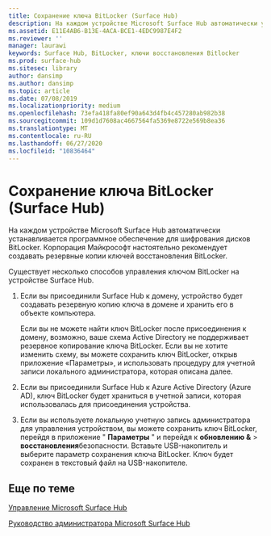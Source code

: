 ```yaml
---
title: Сохранение ключа BitLocker (Surface Hub)
description: На каждом устройстве Microsoft Surface Hub автоматически устанавливается программное обеспечение для шифрования дисков BitLocker. Корпорация Майкрософт настоятельно рекомендует создавать резервные копии ключей восстановления BitLocker.
ms.assetid: E11E4AB6-B13E-4ACA-BCE1-4EDC9987E4F2
ms.reviewer: ''
manager: laurawi
keywords: Surface Hub, BitLocker, ключи восстановления Bitlocker
ms.prod: surface-hub
ms.sitesec: library
author: dansimp
ms.author: dansimp
ms.topic: article
ms.date: 07/08/2019
ms.localizationpriority: medium
ms.openlocfilehash: 73efa418fa80ef90a643d4fb4c457280ab982b38
ms.sourcegitcommit: 109d1d7608ac4667564fa5369e8722e569b8ea36
ms.translationtype: MT
ms.contentlocale: ru-RU
ms.lasthandoff: 06/27/2020
ms.locfileid: "10836464"
---
```

# Сохранение ключа BitLocker (Surface Hub)


На каждом устройстве Microsoft Surface Hub автоматически устанавливается программное обеспечение для шифрования дисков BitLocker. Корпорация Майкрософт настоятельно рекомендует создавать резервные копии ключей восстановления BitLocker.

Существует несколько способов управления ключом BitLocker на устройстве Surface Hub.

1.  Если вы присоединили Surface Hub к домену, устройство будет создавать резервную копию ключа в домене и хранить его в объекте компьютера.

    Если вы не можете найти ключ BitLocker после присоединения к домену, возможно, ваше схема Active Directory не поддерживает резервное копирование ключа BitLocker. Если вы не хотите изменить схему, вы можете сохранить ключ BitLocker, открыв приложение «Параметры», и использовать процедуру для учетной записи локального администратора, которая описана далее.

2.  Если вы присоединили Surface Hub к Azure Active Directory (Azure AD), ключ BitLocker будет храниться в учетной записи, которая использовалась для присоединения устройства.

3.  Если вы используете локальную учетную запись администратора для управления устройством, вы можете сохранить ключ BitLocker, перейдя в приложение " **Параметры** " и перейдя к **обновлению &** &gt; **восстановления**безопасности. Вставьте USB-накопитель и выберите параметр сохранения ключа BitLocker. Ключ будет сохранен в текстовый файл на USB-накопителе.


## Еще по теме

[Управление Microsoft Surface Hub](manage-surface-hub.md)

[Руководство администратора Microsoft Surface Hub](surface-hub-administrators-guide.md)

 

 





